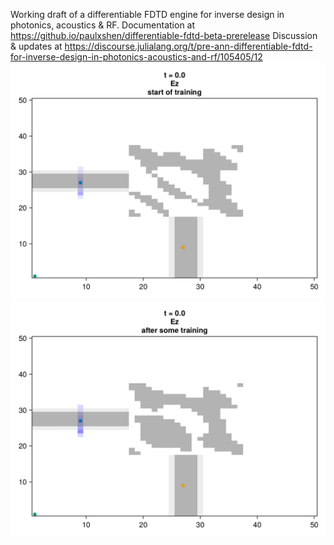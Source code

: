 Working draft of a differentiable FDTD engine for inverse design in photonics, acoustics & RF.
Documentation at https://github.io/paulxshen/differentiable-fdtd-beta-prerelease
Discussion & updates at https://discourse.julialang.org/t/pre-ann-differentiable-fdtd-for-inverse-design-in-photonics-acoustics-and-rf/105405/12
![a](bend-pre.gif)
![b](bend-post.gif)
